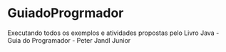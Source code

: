 # GuiadoProgrmador
Executando todos os exemplos e atividades propostas pelo Livro Java - Guia do Programador - Peter Jandl Junior

